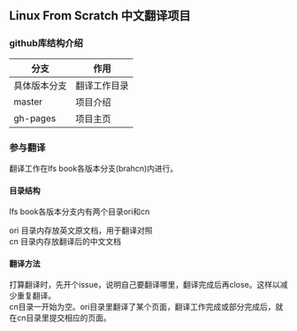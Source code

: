 ## Linux From Scratch 中文翻译项目


### github库结构介绍
|分支|作用|
|-----|-----|
|具体版本分支|翻译工作目录|
|master|项目介绍|
|gh-pages|项目主页|


### 参与翻译
翻译工作在lfs book各版本分支(brahcn)内进行。
#### 目录结构
lfs book各版本分支内有两个目录ori和cn  

ori 目录内存放英文原文档，用于翻译对照  
cn  目录内存放翻译后的中文文档

#### 翻译方法
打算翻译时，先开个issue，说明自己要翻译哪里，翻译完成后再close。这样以减少重复翻译。  
cn目录一开始为空。ori目录里翻译了某个页面，翻译工作完成或部分完成后，就在cn目录里提交相应的页面。
